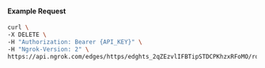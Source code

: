 <!-- Code generated for API Clients. DO NOT EDIT. -->

#### Example Request

```bash
curl \
-X DELETE \
-H "Authorization: Bearer {API_KEY}" \
-H "Ngrok-Version: 2" \
https://api.ngrok.com/edges/https/edghts_2qZEzvlIFBTipSTDCPKhzxRFoMO/routes/edghtsrt_2qZEzwWyOjkSv84YKGnRtmHMoiZ/oauth
```
